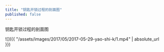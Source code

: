 ```yaml
---
title: "钥匙开锁过程的剖面图"
published: false
---
```

钥匙开锁过程的剖面图



![]({{ "/assets/images/2017/05/2017-05-29-yao-shi-k/1.mp4" | absolute_url }})
